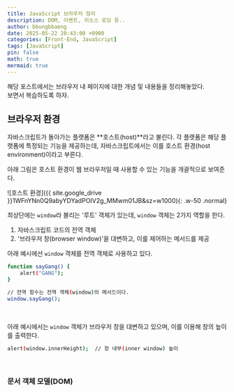 ```yaml
---
title: JavaScript 브라우저 정리
description: DOM, 이벤트, 리소스 로딩 등..
author: bbungbbaeng
date: 2025-05-22 20:43:00 +0900
categories: [Front-End, JavaScript]
tags: [JavaScript]
pin: false
math: true
mermaid: true
---
```


해당 포스트에서는 브라우저 내 페이지에 대한 개념 및 내용들을 정리해놓았다.  
보면서 복습하도록 하자.

## **브라우저 환경**

자바스크립트가 돌아가는 플랫폼은 **호스트(host)**라고 불린다. 각 플랫폼은 해당 플랫폼에 특정되는 기능을 제공하는데, 자바스크립트에서는 이를 호스트 환경(host environment)이라고 부른다.  

아래 그림은 호스트 환경이 웹 브라우저일 때 사용할 수 있는 기능을 개괄적으로 보여준다.

![호스트 환경]({{ site.google_drive }}1WFnYNn0Q9abyYDYadPOIV2g_MMwm01JB&sz=w1000){: .w-50 .normal} 

최상단에는 `window`라 불리는 '루트' 객체가 있는데, `window` 객체는 2가지 역할을 한다.  

1. 자바스크립트 코드의 전역 객체
2. '브라우저 창(browser window)'을 대변하고, 이를 제어하는 메서드를 제공  

아래 예시에선 `window` 객체를 전역 객체로 사용하고 있다.

```bash
function sayGang() {
    alert("GANG");
}

// 전역 함수는 전역 객체(window)의 메서드이다.
window.sayGang();
```

<br>

아래 예시에서는 `window` 객체가 브라우저 창을 대변하고 있으며, 이를 이용해 창의 높이를 출력한다.

```bash
alert(window.innerHeight);  // 창 내부(inner window) 높이
```

<br>

### **문서 객체 모델(DOM)**

